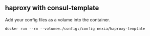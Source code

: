 ## haproxy with consul-template

Add your config files as a volume into the container.

```shell
docker run --rm --volume=./config:/config nexia/haproxy-template
```
